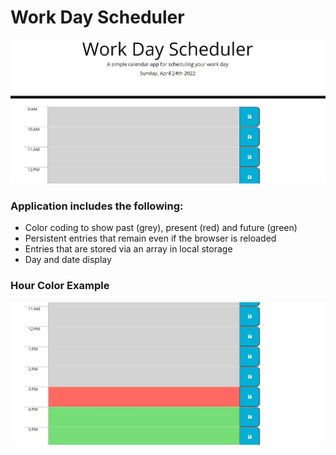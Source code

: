 # Work Day Scheduler
![](./assets/images/WorkDayScheduler.jpg)

### Application includes the following: ###
* Color coding to show past (grey), present (red) and future (green)
* Persistent entries that remain even if the browser is reloaded
* Entries that are stored via an array in local storage
* Day and date display

### Hour Color Example ###
![](./assets/images/HourColorExample.jpg)
